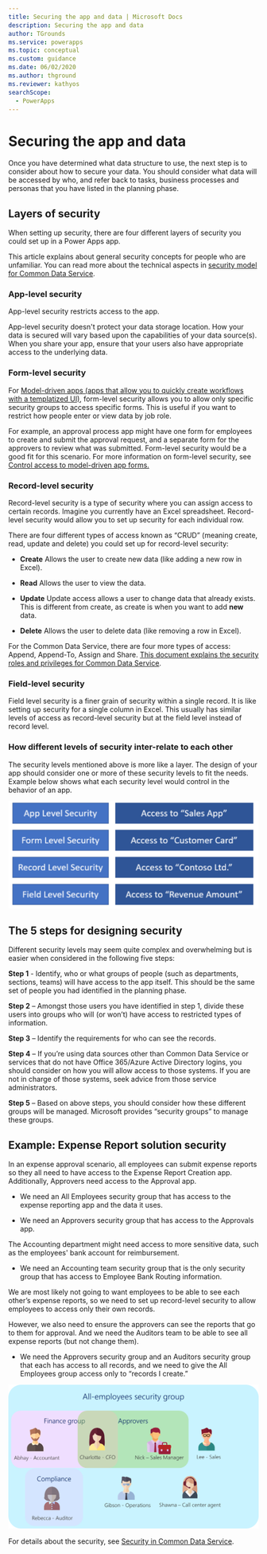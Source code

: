 ```yaml
---
title: Securing the app and data | Microsoft Docs
description: Securing the app and data
author: TGrounds
ms.service: powerapps
ms.topic: conceptual
ms.custom: guidance
ms.date: 06/02/2020
ms.author: thground
ms.reviewer: kathyos
searchScope:  
  - PowerApps
---
```


# Securing the app and data

Once you have determined what data structure to use, the next step is to
consider about how to secure your data. You should consider what data will be
accessed by who, and refer back to tasks, business processes and personas that
you have listed in the planning phase.

## Layers of security

When setting up security, there are four different layers of security you could
set up in a Power Apps app.

This article explains about general security concepts for people who are
unfamiliar. You can read more about the technical aspects in [security model for
Common Data
Service](https://docs.microsoft.com/power-platform/admin/security-roles-privileges).

### App-level security

App-level security restricts access to the app.

App-level security doesn't protect your data storage location. How your data is
secured will vary based upon the capabilities of your data source(s). When you
share your app, ensure that your users also have appropriate access to the
underlying data.

### Form-level security

For [Model-driven apps (apps that allow you to quickly create workflows with a
templatized
UI)](../../maker/model-driven-apps/model-driven-app-overview.md),
form-level security allows you to allow only specific security groups to access
specific forms. This is useful if you want to restrict how people enter or view
data by job role.

For example, an approval process app might have one form for employees to create
and submit the approval request, and a separate form for the approvers to review
what was submitted. Form-level security would be a good fit for this scenario.
For more information on form-level security, see [Control access to
model-driven app
forms.](../../maker/model-driven-apps/control-access-forms.md)

### Record-level security

Record-level security is a type of security where you can assign access to
certain records. Imagine you currently have an Excel spreadsheet. Record-level
security would allow you to set up security for each individual row.

There are four different types of access known as “CRUD” (meaning create, read,
update and delete) you could set up for record-level security:

-   **Create** Allows the user to create new data (like adding a new row in
    Excel).

-   **Read** Allows the user to view the data.

-   **Update** Update access allows a user to change data that already exists.
    This is different from create, as create is when you want to add **new**
    data.

-   **Delete** Allows the user to delete data (like removing a row in Excel).

For the Common Data Service, there are four more types of access: Append,
Append-To, Assign and Share. [This document explains the security roles and
privileges for Common Data
Service](https://docs.microsoft.com/power-platform/admin/security-roles-privileges).

### Field-level security

Field level security is a finer grain of security within a single record. It is
like setting up security for a single column in Excel. This usually has similar
levels of access as record-level security but at the field level instead of
record level.

### How different levels of security inter-relate to each other

The security levels mentioned above is more like a layer. The design of your app
should consider one or more of these security levels to fit the needs. Example
below shows what each security level would control in the behavior of an app.

![Security levels](media/security-levels.png)

## The 5 steps for designing security

Different security levels may seem quite complex and overwhelming but is easier
when considered in the following five steps:

**Step 1** - Identify, who or what groups of people (such as departments,
sections, teams) will have access to the app itself. This should be the same set
of people you had identified in the planning phase.

**Step 2** – Amongst those users you have identified in step 1, divide these
users into groups who will (or won’t) have access to restricted types of
information.

**Step 3** – Identify the requirements for who can see the records.

**Step 4** – If you’re using data sources other than Common Data Service or
services that do not have Office 365/Azure Active Directory logins, you should
consider on how you will allow access to those systems. If you are not in charge
of those systems, seek advice from those service administrators.

**Step 5** – Based on above steps, you should consider how these different
groups will be managed. Microsoft provides “security groups” to manage these
groups.

## Example: Expense Report solution security


In an expense approval scenario, all employees can submit expense reports so
they all need to have access to the Expense Report Creation app. Additionally,
Approvers need access to the Approval app.

-   We need an All Employees security group that has access to the expense
    reporting app and the data it uses.

-   We need an Approvers security group that has access to the Approvals app.

The Accounting department might need access to more sensitive data, such as the
employees' bank account for reimbursement.

-   We need an Accounting team security group that is the only security group
    that has access to Employee Bank Routing information.

We are most likely not going to want employees to be able to see each other’s
expense reports, so we need to set up record-level security to allow employees
to access only their own records.

However, we also need to ensure the approvers can see the reports that go to
them for approval. And we need the Auditors team to be able to see all expense
reports (but not change them).

-   We need the Approvers security group and an Auditors security group that
    each has access to all records, and we need to give the All Employees group
    access only to “records I create.”

![Diagram of expense report example security groups](media/expense-report-security.png)

For details about the security, see [Security in Common Data Service](https://docs.microsoft.com/power-platform/admin/wp-security).
